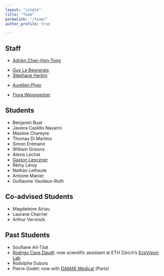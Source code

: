 ```yaml
---
layout: "single"
title: "Team"
permalink: "/team/"
author_profile: true

---
```


## Staff


<!---
* Alexandre Alakian
* Anne Beaupère
* Anthelme Bernard-Brunel
* Frédéric Champagnat
-->

* [Adrien Chan-Hon-Tong](https://www.onera.fr/fr/staff/adrien-chan-hon-tong)

<!---
* Philippe Cornic
* Alexandre Eudes
* Pierre Fournier
-->

* [Guy Le Besnerais](https://guylebesnerais.github.io/)
* [Stéphane Herbin](https://stepherbin.github.io/)

<!---
* Elise Koeniguer
* Alain Michel
* Julien Moras
-->

* [Aurélien Plyer](https://github.com/aplyer)

<!---
* Martial Sanfourche
* Patrick Secchi
* Pauline Trouvé-Peloux
-->

* [Flora Weissgerber](https://flora.weissgerber.fr/)


## Students

* Benjamin Buat
* Javiera Castillo Navarro
* Maxime Chareyre
* Thomas Di Martino
* Simon Erdmann
* William Grisons 
* Alexis Lechat
* [Gaston Lenczner](https://gaslen.github.io/)
* Rémy Leroy
* Nathan Letheule
* Antoine Manier
* Guillaume Vaudaux-Ruth


## Co-advised Students

* Magdeleine Airiau
* Laurane Charrier
* Arthur Vervinck


## Past Students

* Soufiane Ait-Tilat
* [Rodrigo Caye Daudt](https://rcdaudt.github.io/): now scientific assistant at ETH Zürich’s [EcoVision Lab](https://prs.igp.ethz.ch/ecovision.html)
* Rodolphe Dubois
* Pierre Godet: now with [DAMAE Medical](https://damae-medical.com/) (Paris)
